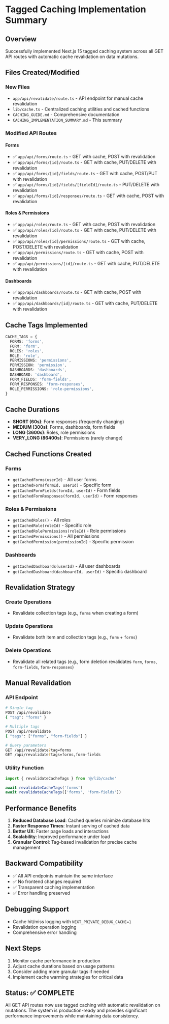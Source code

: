 # Tagged Caching Implementation Summary

## Overview
Successfully implemented Next.js 15 tagged caching system across all GET API routes with automatic cache revalidation on data mutations.

## Files Created/Modified

### New Files
- `app/api/revalidate/route.ts` - API endpoint for manual cache revalidation
- `lib/cache.ts` - Centralized caching utilities and cached functions
- `CACHING_GUIDE.md` - Comprehensive documentation
- `CACHING_IMPLEMENTATION_SUMMARY.md` - This summary

### Modified API Routes

#### Forms
- ✅ `app/api/forms/route.ts` - GET with cache, POST with revalidation
- ✅ `app/api/forms/[id]/route.ts` - GET with cache, PUT/DELETE with revalidation
- ✅ `app/api/forms/[id]/fields/route.ts` - GET with cache, POST/PUT with revalidation
- ✅ `app/api/forms/[id]/fields/[fieldId]/route.ts` - PUT/DELETE with revalidation
- ✅ `app/api/forms/[id]/responses/route.ts` - GET with cache, POST with revalidation

#### Roles & Permissions
- ✅ `app/api/roles/route.ts` - GET with cache, POST with revalidation
- ✅ `app/api/roles/[id]/route.ts` - GET with cache, PUT/DELETE with revalidation
- ✅ `app/api/roles/[id]/permissions/route.ts` - GET with cache, POST/DELETE with revalidation
- ✅ `app/api/permissions/route.ts` - GET with cache, POST with revalidation
- ✅ `app/api/permissions/[id]/route.ts` - GET with cache, PUT/DELETE with revalidation

#### Dashboards
- ✅ `app/api/dashboards/route.ts` - GET with cache, POST with revalidation
- ✅ `app/api/dashboards/[id]/route.ts` - GET with cache, PUT/DELETE with revalidation

## Cache Tags Implemented

```typescript
CACHE_TAGS = {
  FORMS: 'forms',
  FORM: 'form',
  ROLES: 'roles',
  ROLE: 'role',
  PERMISSIONS: 'permissions',
  PERMISSION: 'permission',
  DASHBOARDS: 'dashboards',
  DASHBOARD: 'dashboard',
  FORM_FIELDS: 'form-fields',
  FORM_RESPONSES: 'form-responses',
  ROLE_PERMISSIONS: 'role-permissions',
}
```

## Cache Durations

- **SHORT (60s)**: Form responses (frequently changing)
- **MEDIUM (300s)**: Forms, dashboards, form fields
- **LONG (3600s)**: Roles, role permissions
- **VERY_LONG (86400s)**: Permissions (rarely change)

## Cached Functions Created

### Forms
- `getCachedForms(userId)` - All user forms
- `getCachedForm(formId, userId)` - Specific form
- `getCachedFormFields(formId, userId)` - Form fields
- `getCachedFormResponses(formId, userId)` - Form responses

### Roles & Permissions
- `getCachedRoles()` - All roles
- `getCachedRole(roleId)` - Specific role
- `getCachedRolePermissions(roleId)` - Role permissions
- `getCachedPermissions()` - All permissions
- `getCachedPermission(permissionId)` - Specific permission

### Dashboards
- `getCachedDashboards(userId)` - All user dashboards
- `getCachedDashboard(dashboardId, userId)` - Specific dashboard

## Revalidation Strategy

### Create Operations
- Revalidate collection tags (e.g., `forms` when creating a form)

### Update Operations
- Revalidate both item and collection tags (e.g., `form` + `forms`)

### Delete Operations
- Revalidate all related tags (e.g., form deletion revalidates `form`, `forms`, `form-fields`, `form-responses`)

## Manual Revalidation

### API Endpoint
```bash
# Single tag
POST /api/revalidate
{ "tag": "forms" }

# Multiple tags
POST /api/revalidate
{ "tags": ["forms", "form-fields"] }

# Query parameters
GET /api/revalidate?tag=forms
GET /api/revalidate?tags=forms,form-fields
```

### Utility Function
```typescript
import { revalidateCacheTags } from '@/lib/cache'

await revalidateCacheTags('forms')
await revalidateCacheTags(['forms', 'form-fields'])
```

## Performance Benefits

1. **Reduced Database Load**: Cached queries minimize database hits
2. **Faster Response Times**: Instant serving of cached data
3. **Better UX**: Faster page loads and interactions
4. **Scalability**: Improved performance under load
5. **Granular Control**: Tag-based invalidation for precise cache management

## Backward Compatibility

- ✅ All API endpoints maintain the same interface
- ✅ No frontend changes required
- ✅ Transparent caching implementation
- ✅ Error handling preserved

## Debugging Support

- Cache hit/miss logging with `NEXT_PRIVATE_DEBUG_CACHE=1`
- Revalidation operation logging
- Comprehensive error handling

## Next Steps

1. Monitor cache performance in production
2. Adjust cache durations based on usage patterns
3. Consider adding more granular tags if needed
4. Implement cache warming strategies for critical data

## Status: ✅ COMPLETE

All GET API routes now use tagged caching with automatic revalidation on mutations. The system is production-ready and provides significant performance improvements while maintaining data consistency. 